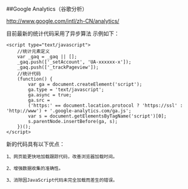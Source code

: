 ##Google Analytics（谷歌分析）

<http://www.google.com/intl/zh-CN/analytics/>

目前最新的统计代码采用了异步算法
示例如下：
```
<script type="text/javascript">
    //统计元素定义
    var _gaq = _gaq || [];
    _gaq.push(['_setAccount', 'UA-xxxxxx-x']);
    _gaq.push(['_trackPageview']);
    //统计代码
    (function() {
        var ga = document.createElement('script');
        ga.type = 'text/javascript';
        ga.async = true;
        ga.src = 
        ('https:' == document.location.protocol ? 'https://ssl' : 'http://www') + '.google-analytics.com/ga.js';
        var s = document.getElementsByTagName('script')[0];
        s.parentNode.insertBefore(ga, s);
    })();
</script>
```

新的代码具有以下优点：

    1、网页能更快地加载跟踪代码，改善浏览器加载时间。
    
    2、增强数据收集的准确性。
    
    3、消除因JavaScript代码未完全加载而差生的错误。
